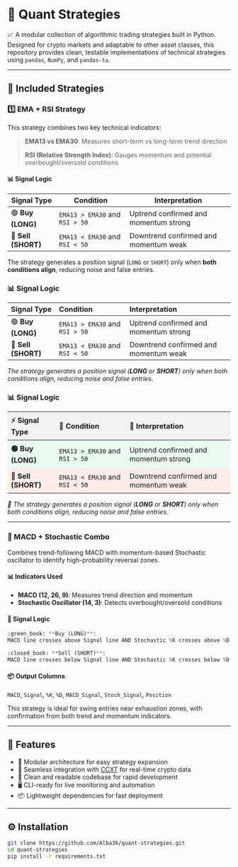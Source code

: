 # :bank: Quant Strategies

📈 A modular collection of algorithmic trading strategies built in Python. 
Designed for crypto markets and adaptable to other asset classes, this repository provides clean, testable implementations of technical strategies using `pandas`, `NumPy`, and `pandas-ta`.

---

## 🚀 Included Strategies

### :one: EMA + RSI Strategy

This strategy combines two key technical indicators:

> **EMA13 vs EMA30**: Measures short-term vs long-term trend direction
>
> **RSI (Relative Strength Index)**: Gauges momentum and potential overbought/oversold conditions

#### 📊 Signal Logic

| Signal Type | Condition | Interpretation |
|-------------|-----------|----------------|
| 🟢 **Buy (LONG)** | `EMA13 > EMA30` and `RSI > 50` | Uptrend confirmed and momentum strong |
| 🔴 **Sell (SHORT)** | `EMA13 < EMA30` and `RSI < 50` | Downtrend confirmed and momentum weak |

The strategy generates a position signal (`LONG` or `SHORT`) only when **both conditions align**, reducing noise and false entries.
<h3>📊 Signal Logic</h3>

<table>
  <thead>
    <tr>
      <th style="text-align:left;">Signal Type</th>
      <th style="text-align:left;">Condition</th>
      <th style="text-align:left;">Interpretation</th>
    </tr>
  </thead>
  <tbody>
    <tr>
      <td>🟢 <strong>Buy (LONG)</strong></td>
      <td><code>EMA13 &gt; EMA30</code> and <code>RSI &gt; 50</code></td>
      <td>Uptrend confirmed and momentum strong</td>
    </tr>
    <tr>
      <td>🔴 <strong>Sell (SHORT)</strong></td>
      <td><code>EMA13 &lt; EMA30</code> and <code>RSI &lt; 50</code></td>
      <td>Downtrend confirmed and momentum weak</td>
    </tr>
  </tbody>
</table>

<p><em>The strategy generates a position signal (<strong>LONG</strong> or <strong>SHORT</strong>) only when both conditions align, reducing noise and false entries.</em></p>

<h3>📊 Signal Logic</h3>

<table style="border-collapse: collapse; width: 100%;">
  <thead>
    <tr style="background-color: #f2f2f2;">
      <th style="text-align: left; padding: 8px;">⚡ Signal Type</th>
      <th style="text-align: left; padding: 8px;">📐 Condition</th>
      <th style="text-align: left; padding: 8px;">🧠 Interpretation</th>
    </tr>
  </thead>
  <tbody>
    <tr style="background-color: #eafaf1;">
      <td style="padding: 8px;"><strong>🟢 Buy (LONG)</strong></td>
      <td style="padding: 8px;"><code>EMA13 &gt; EMA30</code> and <code>RSI &gt; 50</code></td>
      <td style="padding: 8px;">Uptrend confirmed and momentum strong</td>
    </tr>
    <tr style="background-color: #fdecea;">
      <td style="padding: 8px;"><strong>🔴 Sell (SHORT)</strong></td>
      <td style="padding: 8px;"><code>EMA13 &lt; EMA30</code> and <code>RSI &lt; 50</code></td>
      <td style="padding: 8px;">Downtrend confirmed and momentum weak</td>
    </tr>
  </tbody>
</table>

<p style="margin-top: 12px;"><em>📌 The strategy generates a position signal (<strong>LONG</strong> or <strong>SHORT</strong>) only when both conditions align, reducing noise and false entries.</em></p>

---

### 🔁 MACD + Stochastic Combo

Combines trend-following MACD with momentum-based Stochastic oscillator to identify high-probability reversal zones.

#### 📊 Indicators Used
- **MACD (12, 26, 9)**: Measures trend direction and momentum
- **Stochastic Oscillator (14, 3)**: Detects overbought/oversold conditions

#### 🔁 Signal Logic

```python
:green_book: **Buy (LONG)**:  
MACD line crosses above Signal line AND Stochastic %K crosses above %D in oversold zone (<20)
```
```python
:closed_book: **Sell (SHORT)**:  
MACD line crosses below Signal line AND Stochastic %K crosses below %D in overbought zone (>80)
```

#### 📦 Output Columns
`MACD`, `Signal`, `%K`, `%D`, `MACD_Signal`, `Stoch_Signal`, `Position`

This strategy is ideal for swing entries near exhaustion zones, with confirmation from both trend and momentum indicators.

---

## 🧩 Features

- 🧱 Modular architecture for easy strategy expansion
- 🔌 Seamless integration with [CCXT](https://github.com/ccxt/ccxt) for real-time crypto data
- 🧼 Clean and readable codebase for rapid development
- 🖥️ CLI-ready for live monitoring and automation
- 📦 Lightweight dependencies for fast deployment

---

## ⚙️ Installation

```bash
git clone https://github.com/Alba3k/quant-strategies.git
cd quant-strategies
pip install -r requirements.txt
